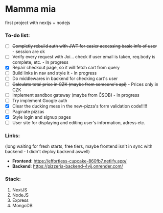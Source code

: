# Mamma mia
first project with nextjs + nodejs

### To-do list:
- [ ] ~~Completly rebuild auth with JWT for easier accessing basic info of user~~ - session are ok
- [ ] Verify every request with Joi... check if user email is taken, req.body is complete, etc. - In progress
- [x] Repair checkout page, so it will fetch cart from query
- [ ] Build links in nav and style it - In progress
- [ ] Do middlewares in backend for checking cart's user
- [ ] ~~Calculate total price in CZK (maybe from someone's api)~~ - Prices only in CZK
- [ ] Implement sandbox gateway (maybe from ČSOB) - In progress
- [ ] Try implement Google auth
- [x] Clear the ducking mess in the new-pizza's form validation code!!!!! 
- [ ] Paginate pizzas
- [x] Style login and signup pages
- [ ] User site for displaying and editing user's information, adress etc.

### Links:
(long waiting for fresh starts, free tiers, maybe frontend isn't in sync with backend - I didn't deploy backend aswell) <br>
- **Frontend**: https://effortless-cupcake-860fb7.netlify.app/
- **Backend**: https://pizzeria-backend-4vij.onrender.com/

### Stack:
1. NextJS
2. NodeJS
3. Express
4. MongoDB